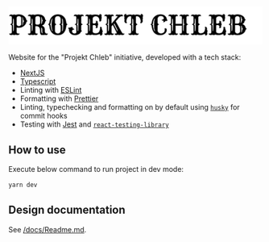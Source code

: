 ![dwadwa](./public/logo.png)

Website for the "Projekt Chleb" initiative, developed with a tech stack:

- [NextJS](https://nextjs.org)
- [Typescript](https://www.typescriptlang.org/)
- Linting with [ESLint](https://eslint.org/)
- Formatting with [Prettier](https://prettier.io/)
- Linting, typechecking and formatting on by default using [`husky`](https://github.com/typicode/husky) for commit hooks
- Testing with [Jest](https://jestjs.io/) and [`react-testing-library`](https://testing-library.com/docs/react-testing-library/intro)

## How to use

Execute below command to run project in dev mode:

```bash
yarn dev
```

## Design documentation

See [/docs/Readme.md](/docs/Readme.md).
